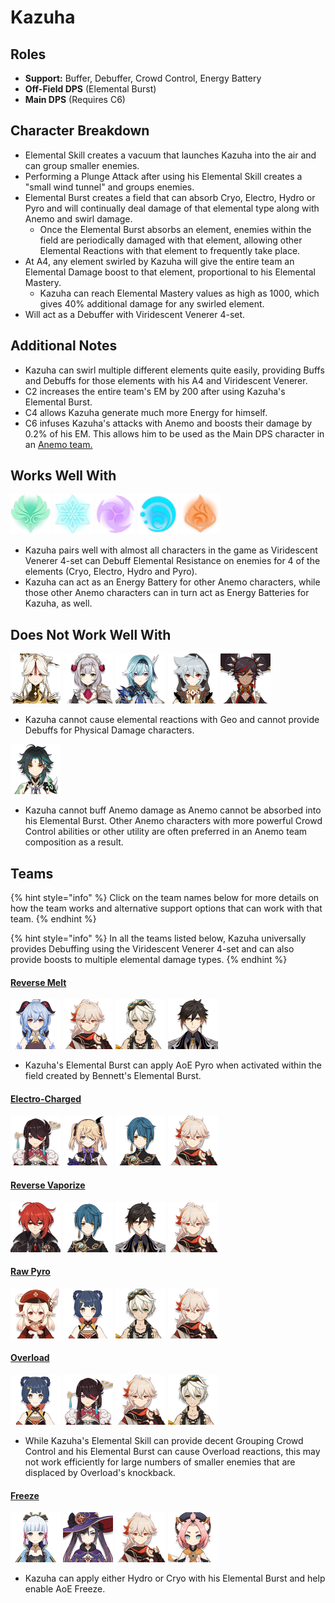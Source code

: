 # Kazuha

## Roles

* **Support:** Buffer, Debuffer, Crowd Control, Energy Battery
* **Off-Field DPS** \(Elemental Burst\)
* **Main DPS** \(Requires C6\)

## Character Breakdown

* Elemental Skill creates a vacuum that launches Kazuha into the air and can group smaller enemies.
* Performing a Plunge Attack after using his Elemental Skill creates a "small wind tunnel" and groups enemies. 
* Elemental Burst creates a field that can absorb Cryo, Electro, Hydro or Pyro and will continually deal damage of that elemental type along with Anemo and swirl damage.  
  * Once the Elemental Burst absorbs an element, enemies within the field are periodically damaged with that element, allowing other Elemental Reactions with that element to frequently take place.
* At A4, any element swirled by Kazuha will give the entire team an Elemental Damage boost to that element, proportional to his Elemental Mastery.
  * Kazuha can reach Elemental Mastery values as high as 1000, which gives 40% additional damage for any swirled element.
* Will act as a Debuffer with Viridescent Venerer 4-set.

## **Additional Notes**

* Kazuha can swirl multiple different elements quite easily, providing Buffs and Debuffs for those elements with his A4 and Viridescent Venerer.
* C2 increases the entire team's EM by 200 after using Kazuha's Elemental Burst.
* C4 allows Kazuha generate much more Energy for himself.
* C6 infuses Kazuha's attacks with Anemo and boosts their damage by 0.2% of his EM. This allows him to be used as the Main DPS character in an [Anemo team.](../../teams/anemo.md)

## Works Well With

  ![](../../.gitbook/assets/element_anemo.webp) ![](../../.gitbook/assets/element_cryo.webp) ![](../../.gitbook/assets/element_electro.webp) ![](../../.gitbook/assets/element_hydro.webp) ![](../../.gitbook/assets/element_pyro.webp) 

* Kazuha pairs well with almost all characters in the game as Viridescent Venerer 4-set can Debuff Elemental Resistance on enemies for 4 of the elements \(Cryo, Electro, Hydro and Pyro\).
* Kazuha can act as an Energy Battery for other Anemo characters, while those other Anemo characters can in turn act as Energy Batteries for Kazuha, as well.

## Does Not Work Well With

 ![](../../.gitbook/assets/ui_avataricon_ningguang.png) ![](../../.gitbook/assets/ui_avataricon_noelle.png) ![](../../.gitbook/assets/ui_avataricon_eula.png) ![](../../.gitbook/assets/ui_avataricon_razor.png) ![](../../.gitbook/assets/ui_avataricon_xinyan.png) 

* Kazuha cannot cause elemental reactions with Geo and cannot provide Debuffs for Physical Damage characters.

![](../../.gitbook/assets/ui_avataricon_xiao.png) 

* Kazuha cannot buff Anemo damage as Anemo cannot be absorbed into his Elemental Burst. Other Anemo characters with more powerful Crowd Control abilities or other utility are often preferred in an Anemo team composition as a result.

## Teams

{% hint style="info" %}
Click on the team names below for more details on how the team works and alternative support options that can work with that team.
{% endhint %}

{% hint style="info" %}
In all the teams listed below, Kazuha universally provides Debuffing using the Viridescent Venerer 4-set and can also provide boosts to multiple elemental damage types.
{% endhint %}

#### [Reverse Melt](../../teams/reverse-melt.md)

![](../../.gitbook/assets/ui_avataricon_ganyu.png) ![](../../.gitbook/assets/ui_avataricon_kazuha.png) ![](../../.gitbook/assets/ui_avataricon_bennett.png) ![](../../.gitbook/assets/ui_avataricon_zhongli.png) 

* Kazuha's Elemental Burst can apply AoE Pyro when activated within the field created by Bennett's Elemental Burst.

#### [Electro-Charged](../../teams/electro-charged.md)

![](../../.gitbook/assets/ui_avataricon_beidou.png) ![](../../.gitbook/assets/ui_avataricon_fischl.png) ![](../../.gitbook/assets/ui_avataricon_xingqiu.png) ![](../../.gitbook/assets/ui_avataricon_kazuha.png) 

#### [Reverse Vaporize](../../teams/reverse-vaporize.md)

![](../../.gitbook/assets/ui_avataricon_diluc.png) ![](../../.gitbook/assets/ui_avataricon_xingqiu.png) ![](../../.gitbook/assets/ui_avataricon_zhongli.png) ![](../../.gitbook/assets/ui_avataricon_kazuha.png) 

#### [Raw Pyro](../../teams/pure-pyro.md)

![](../../.gitbook/assets/ui_avataricon_klee.png) ![](../../.gitbook/assets/ui_avataricon_xiangling.png) ![](../../.gitbook/assets/ui_avataricon_bennett.png) ![](../../.gitbook/assets/ui_avataricon_kazuha.png) 

#### [Overload](../../teams/overload.md)

![](../../.gitbook/assets/ui_avataricon_xiangling.png) ![](../../.gitbook/assets/ui_avataricon_beidou.png) ![](../../.gitbook/assets/ui_avataricon_kazuha.png) ![](../../.gitbook/assets/ui_avataricon_bennett.png) 

* While Kazuha's Elemental Skill can provide decent Grouping Crowd Control and his Elemental Burst can cause Overload reactions, this may not work efficiently for large numbers of smaller enemies that are displaced by Overload's knockback.

#### [Freeze](../../teams/freeze.md)

![](../../.gitbook/assets/ui_avataricon_ayaka.png) ![](../../.gitbook/assets/ui_avataricon_mona.png) ![](../../.gitbook/assets/ui_avataricon_kazuha.png) ![](../../.gitbook/assets/ui_avataricon_diona.png) 

* Kazuha can apply either Hydro or Cryo with his Elemental Burst and help enable AoE Freeze.

